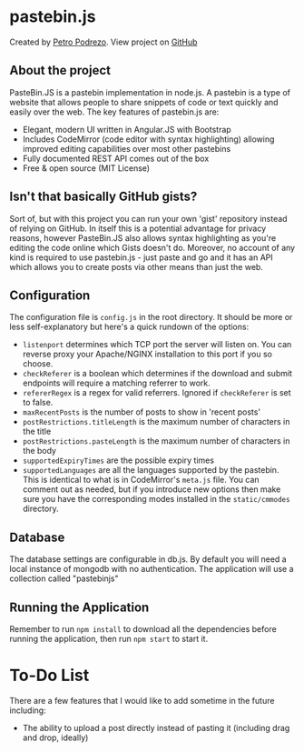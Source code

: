 # pastebin.js

Created by [Petro Podrezo](http://podrezo.com/). View project on [GitHub](https://github.com/podrezo/pastebinjs)

## About the project
PasteBin.JS is a pastebin implementation in node.js. A pastebin is a type of website that allows people to share snippets of code or text quickly and easily over the web. The key features of pastebin.js are:

* Elegant, modern UI written in Angular.JS with Bootstrap
* Includes CodeMirror (code editor with syntax highlighting) allowing improved editing capabilities over most other pastebins
* Fully documented REST API comes out of the box
* Free & open source (MIT License)

## Isn't that basically GitHub gists?
Sort of, but with this project you can run your own 'gist' repository instead of relying on GitHub. In itself this is a potential advantage for privacy reasons, however PasteBin.JS also allows syntax highlighting as you're editing the code online which Gists doesn't do. Moreover, no account of any kind is required to use pastebin.js - just paste and go and it has an API which allows you to create posts via other means than just the web.

## Configuration
The configuration file is `config.js` in the root directory. It should be more or less self-explanatory but here's a quick rundown of the options:
* `listenport` determines which TCP port the server will listen on. You can reverse proxy your Apache/NGINX installation to this port if you so choose.
* `checkReferer` is a boolean which determines if the download and submit endpoints will require a matching referrer to work.
* `refererRegex` is a regex for valid referrers. Ignored if `checkReferer` is set to false.
* `maxRecentPosts` is the number of posts to show in 'recent posts'
* `postRestrictions.titleLength` is the maximum number of characters in the title
* `postRestrictions.pasteLength` is the maximum number of characters in the body
* `supportedExpiryTimes` are the possible expiry times
* `supportedLanguages` are all the languages supported by the pastebin. This is identical to what is in CodeMirror's `meta.js` file. You can comment out as needed, but if you introduce new options then make sure you have the corresponding modes installed in the `static/cmmodes` directory.

## Database
The database settings are configurable in db.js. By default you will need a local instance of mongodb with no authentication. The application will use a collection called "pastebinjs"

## Running the Application
Remember to run `npm install` to download all the dependencies before running the application, then run `npm start` to start it.

# To-Do List

There are a few features that I would like to add sometime in the future including:

* The ability to upload a post directly instead of pasting it (including drag and drop, ideally)